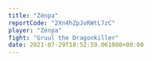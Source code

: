 ```yaml
---
title: "Zénpa"
reportCode: "2Xn4hZpJvRWtL7zC"
player: "Zénpa"
fight: "Gruul the Dragonkiller"
date: 2021-07-29T18:52:59.061000+00:00
---
```

